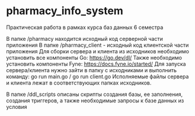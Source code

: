 # pharmacy_info_system
Практическая работа в рамках курса баз данных 6 семестра 

В папке /pharmacy находится исходный код серверной части приложения
В папке /pharmacy_client - исходный код клиентской части приложения
Для сборки сервера и клиента из исходников необходимо установить все компоненты Go: https://go.dev/dl/
Также необходимо установить компоненты Fyne: https://docs.fyne.io/started/
Для запуска сервера/клиента нужно зайти в папку с исходниками и выполнить команду: go run main.go / go run client.go
Исполняемые файлы сервера и клиента лежат в соответствующих папках исходников.

В папке /ddl_scripts описаны скрипты создания базы, ее заполнения, создания триггеров, а также необходимые запросы к базе данных из условия
